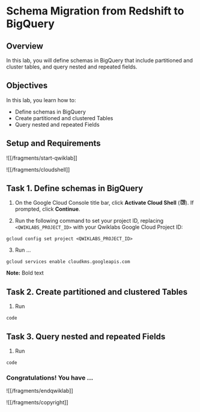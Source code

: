 # Schema Migration from Redshift to BigQuery

## Overview

In this lab, you will define schemas in BigQuery that include partitioned and cluster tables, and query nested and repeated fields. 

## Objectives

In this lab, you learn how to:
* Define schemas in BigQuery
* Create partitioned and clustered Tables
* Query nested and repeated Fields


## Setup and Requirements

![[/fragments/start-qwiklab]]


![[/fragments/cloudshell]]


## Task 1. Define schemas in BigQuery

1. On the Google Cloud Console title bar, click __Activate Cloud Shell__ (![cloud shell icon](img/cloud_shell_icon.png)). If prompted, click __Continue__.

2. Run the following command to set your project ID, replacing `<QWIKLABS_PROJECT_ID>` with your Qwiklabs Google Cloud Project ID:

```
gcloud config set project <QWIKLABS_PROJECT_ID>
```


3. Run ...

```
gcloud services enable cloudkms.googleapis.com
```

__Note:__ Bold text 


## Task 2. Create partitioned and clustered Tables

1. Run

```
code
```


## Task 3. Query nested and repeated Fields


1. Run

```
code
```


### **Congratulations!** You have ...


![[/fragments/endqwiklab]]

![[/fragments/copyright]]

